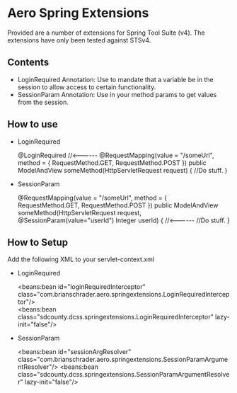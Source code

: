 Aero Spring Extensions
======================

Provided are a number of extensions for Spring Tool Suite (v4). The extensions have only been tested against STSv4.

Contents
--------

- LoginRequired Annotation: Use to mandate that a variable be in the session to allow access to certain functionality.
- SessionParam Annotation: Use in your method params to get values from the session.

How to use
----------

- LoginRequired

    @LoginRequired  //<------
    @RequestMapping(value = "/someUrl", method = { RequestMethod.GET, RequestMethod.POST })
    public ModelAndView someMethod(HttpServletRequest request) {
        //Do stuff.
    }
    
- SessionParam

    @RequestMapping(value = "/someUrl", method = { RequestMethod.GET, RequestMethod.POST })
    public ModelAndView someMethod(HttpServletRequest request,
            @SessionParam(value="userId") Integer userId) {  //<------
        //Do stuff.
    }

    
How to Setup
------------

Add the following XML to your servlet-context.xml


- LoginRequired

    <!-- Allows for the loginRequired annotation. -->
    <beans:bean id="loginRequiredInterceptor" class="com.brianschrader.aero.springextensions.LoginRequiredInterceptor"/>    
    <interceptors>
        <beans:bean class="sdcounty.dcss.springextensions.LoginRequiredInterceptor" lazy-init="false"/>
    </interceptors>

- SessionParam

    <beans:bean id="sessionArgResolver" class="com.brianschrader.aero.springextensions.SessionParamArgumentResolver"/>
    <annotation-driven>
        <argument-resolvers>
            <beans:bean class="sdcounty.dcss.springextensions.SessionParamArgumentResolver" lazy-init="false"/>
        </argument-resolvers>
    </annotation-driven>
    

